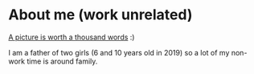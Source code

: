 # About me (work unrelated)
[A picture is worth a thousand words](https://photos.app.goo.gl/YFPaCFqeY1LcMkzF8) :)

I am a father of two girls (6 and 10 years old in 2019) so a lot of my non-work time is around family. 